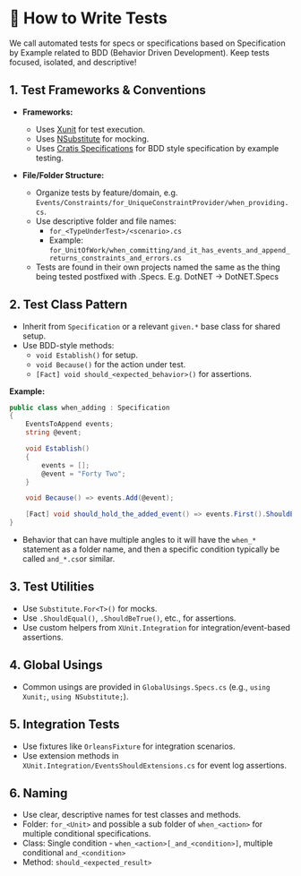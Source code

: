 # 🧪 How to Write Tests

We call automated tests for specs or specifications based on Specification by Example related to BDD (Behavior Driven Development).
Keep tests focused, isolated, and descriptive!

## 1. Test Frameworks & Conventions

- **Frameworks:**
  - Uses [Xunit](https://xunit.net/) for test execution.
  - Uses [NSubstitute](https://nsubstitute.github.io/) for mocking.
  - Uses [Cratis Specifications](https://github.com/Cratis/Specifications/blob/main/README.md) for BDD style specification by example testing.

- **File/Folder Structure:**
  - Organize tests by feature/domain, e.g. `Events/Constraints/for_UniqueConstraintProvider/when_providing.cs`.
  - Use descriptive folder and file names:
    - `for_<TypeUnderTest>/<scenario>.cs`
    - Example: `for_UnitOfWork/when_committing/and_it_has_events_and_append_returns_constraints_and_errors.cs`
  - Tests are found in their own projects named the same as the thing being tested postfixed with .Specs. E.g. DotNET -> DotNET.Specs

## 2. Test Class Pattern

- Inherit from `Specification` or a relevant `given.*` base class for shared setup.
- Use BDD-style methods:
  - `void Establish()` for setup.
  - `void Because()` for the action under test.
  - `[Fact] void should_<expected_behavior>()` for assertions.

**Example:**

```csharp
public class when_adding : Specification
{
    EventsToAppend events;
    string @event;

    void Establish()
    {
        events = [];
        @event = "Forty Two";
    }

    void Because() => events.Add(@event);

    [Fact] void should_hold_the_added_event() => events.First().ShouldEqual(@event);
}
```

- Behavior that can have multiple angles to it will have the `when_*` statement as a folder name, and then a specific condition typically be called `and_*.cs`or similar.

## 3. Test Utilities

- Use `Substitute.For<T>()` for mocks.
- Use `.ShouldEqual()`, `.ShouldBeTrue()`, etc., for assertions.
- Use custom helpers from `XUnit.Integration` for integration/event-based assertions.

## 4. Global Usings

- Common usings are provided in `GlobalUsings.Specs.cs` (e.g., `using Xunit;`, `using NSubstitute;`).

## 5. Integration Tests

- Use fixtures like `OrleansFixture` for integration scenarios.
- Use extension methods in `XUnit.Integration/EventsShouldExtensions.cs` for event log assertions.

## 6. Naming

- Use clear, descriptive names for test classes and methods.
- Folder: `for_<Unit>` and possible a sub folder of `when_<action>` for multiple conditional specifications.
- Class: Single condition - `when_<action>[_and_<condition>]`, multiple conditional `and_<condition>`
- Method: `should_<expected_result>`
